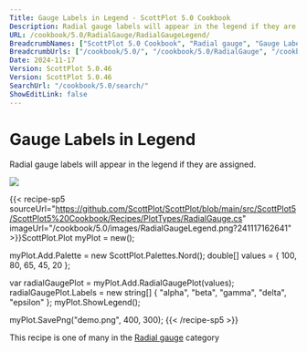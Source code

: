 ```yaml
---
Title: Gauge Labels in Legend - ScottPlot 5.0 Cookbook
Description: Radial gauge labels will appear in the legend if they are assigned. 
URL: /cookbook/5.0/RadialGauge/RadialGaugeLegend/
BreadcrumbNames: ["ScottPlot 5.0 Cookbook", "Radial gauge", "Gauge Labels in Legend"]
BreadcrumbUrls: ["/cookbook/5.0/", "/cookbook/5.0/RadialGauge", "/cookbook/5.0/RadialGauge/RadialGaugeLegend"]
Date: 2024-11-17
Version: ScottPlot 5.0.46
Version: ScottPlot 5.0.46
SearchUrl: "/cookbook/5.0/search/"
ShowEditLink: false
---
```



<div class='d-flex align-items-center mt-5'>
<h1 class='me-2 text-dark my-0 border-0'>Gauge Labels in Legend</h1>
</div>

Radial gauge labels will appear in the legend if they are assigned. 

[![](/cookbook/5.0/images/RadialGaugeLegend.png?241117162641)](/cookbook/5.0/images/RadialGaugeLegend.png?241117162641)

{{< recipe-sp5 sourceUrl="https://github.com/ScottPlot/ScottPlot/blob/main/src/ScottPlot5/ScottPlot5%20Cookbook/Recipes/PlotTypes/RadialGauge.cs" imageUrl="/cookbook/5.0/images/RadialGaugeLegend.png?241117162641" >}}ScottPlot.Plot myPlot = new();

myPlot.Add.Palette = new ScottPlot.Palettes.Nord();
double[] values = { 100, 80, 65, 45, 20 };

var radialGaugePlot = myPlot.Add.RadialGaugePlot(values);
radialGaugePlot.Labels = new string[] { "alpha", "beta", "gamma", "delta", "epsilon" };
myPlot.ShowLegend();

myPlot.SavePng("demo.png", 400, 300);
{{< /recipe-sp5 >}}

<div class='my-5 text-center'>This recipe is one of many in the <a href='/cookbook/5.0/RadialGauge'>Radial gauge</a> category</div>



